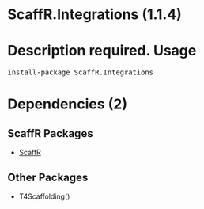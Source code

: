 ﻿ScaffR.Integrations (1.1.4)
======
Description required.
Usage
======
<pre>install-package ScaffR.Integrations</pre>
Dependencies (2)
=====

ScaffR Packages
------
* [ScaffR](https://github.com/wcpro/ScaffR/tree/master/src/ScaffR)

Other Packages
------
* T4Scaffolding()
